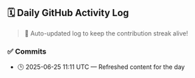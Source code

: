 ## 🗓️ Daily GitHub Activity Log

> 🤖 Auto-updated log to keep the contribution streak alive!

### ✅ Commits

- 🕒 2025-06-25 11:11 UTC — Refreshed content for the day

